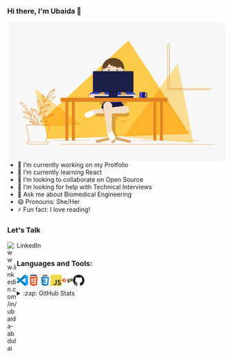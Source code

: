 ### Hi there, I'm Ubaida 👋

<img align="right" alt="GIF" src="https://github.com/UbaidaN/UbaidaN/blob/main/code.gif?raw=true" width="500" height="320" />

- 🔭 I’m currently working on my Protfolio
- 🌱 I’m currently learning React
- 👯 I’m looking to collaborate on Open Source
- 🤔 I’m looking for help with Technical Interviews
- 💬 Ask me about Biomedical Engineering
- 😄 Pronouns: She/Her
- ⚡ Fun fact: I love reading!

### Let's Talk
<img align="left" alt="www.linkedin.com/in/ubaida-abdulai" width="22px" src="https://cdn.jsdelivr.net/npm/simple-icons@v3/icons/linkedin.svg" /> LinkedIn


### Languages and Tools:

<img align="left" alt="Visual Studio Code" width="26px" src="https://raw.githubusercontent.com/github/explore/80688e429a7d4ef2fca1e82350fe8e3517d3494d/topics/visual-studio-code/visual-studio-code.png" />

<img align="left" alt="HTML5" width="26px" src="https://raw.githubusercontent.com/github/explore/80688e429a7d4ef2fca1e82350fe8e3517d3494d/topics/html/html.png" />

<img align="left" alt="CSS3" width="26px" src="https://raw.githubusercontent.com/github/explore/80688e429a7d4ef2fca1e82350fe8e3517d3494d/topics/css/css.png" />

<img align="left" alt="JavaScript" width="26px" src="https://raw.githubusercontent.com/github/explore/80688e429a7d4ef2fca1e82350fe8e3517d3494d/topics/javascript/javascript.png" />

<img align="left" alt="Git" width="26px" src="https://raw.githubusercontent.com/github/explore/80688e429a7d4ef2fca1e82350fe8e3517d3494d/topics/git/git.png" />

<img align="left" alt="GitHub" width="26px" src="https://raw.githubusercontent.com/github/explore/78df643247d429f6cc873026c0622819ad797942/topics/github/github.png" />


<br />
<br />

<details>
  <summary>:zap: GitHub Stats</summary>

  <img align="left" alt="Ubaida's GitHub Stats" src="https://github-readme-stats.vercel.app/api?username=UbaidaN&show_icons=true&hide_border=true" />

</details>

<!--
<details>
  <summary>:zap: Most Used Languages</summary>

<img align="left" alt="Ubaida's GitHub Top Languages" src="https://github-readme-stats.vercel.app/api/top-langs/?username=UbaidaN" />

</details>
-->



